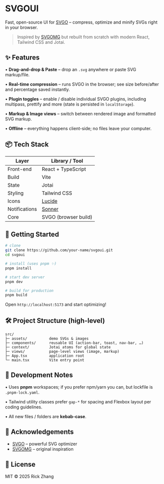 # SVGOUI

Fast, open-source UI for [SVGO](https://github.com/svg/svgo) – compress, optimize and minify SVGs right in your browser.

> Inspired by [SVGOMG](https://github.com/jakearchibald/svgomg) but rebuilt from scratch with modern React, Tailwind CSS and Jotai.


## ✨ Features

• **Drag-and-drop & Paste** – drop an `.svg` anywhere or paste SVG markup/file.

• **Real-time compression** – runs SVGO in the browser; see size before/after and percentage saved instantly.

• **Plugin toggles** – enable / disable individual SVGO plugins, including multipass, prettify and more (state is persisted in `localStorage`).

• **Markup & Image views** – switch between rendered image and formatted SVG markup.

• **Offline** – everything happens client-side; no files leave your computer.

## 📦 Tech Stack

| Layer       | Library / Tool |
|-------------|----------------|
| Front-end   | React + TypeScript |
| Build       | Vite |
| State       | Jotai |
| Styling     | Tailwind CSS |
| Icons       | [Lucide](https://lucide.dev) |
| Notifications | [Sonner](https://sonner.emilkowal.dev) |
| Core        | SVGO (browser build) |

## 🚀 Getting Started

```bash
# clone
git clone https://github.com/your-name/svgoui.git
cd svgoui

# install (uses pnpm ✨)
pnpm install

# start dev server
pnpm dev

# build for production
pnpm build
```

Open `http://localhost:5173` and start optimizing!

## 🛠️ Project Structure (high-level)

```
src/
├─ assets/          demo SVGs & images
├─ components/      reusable UI (action-bar, toast, nav-bar, …)
├─ context/         Jotai atoms for global state
├─ views/           page-level views (image, markup)
├─ App.tsx          application root
└─ main.tsx         Vite entry point
```

## 📝 Development Notes

• Uses **pnpm** workspaces; if you prefer npm/yarn you can, but lockfile is `.pnpm-lock.yaml`.

• Tailwind utility classes prefer `gap-*` for spacing and Flexbox layout per coding guidelines.

• All new files / folders are **kebab-case**.

## 🙏 Acknowledgements

* [SVGO](https://github.com/svg/svgo) – powerful SVG optimizer
* [SVGOMG](https://github.com/jakearchibald/svgomg) – original inspiration

## 📄 License

MIT © 2025 Rick Zhang
